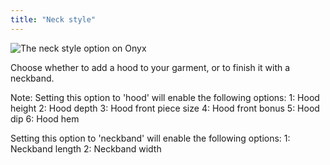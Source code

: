 ```yaml
---
title: "Neck style"
---
```


![The neck style option on Onyx](neckstyle.svg)

Choose whether to add a hood to your garment, or to finish it with a neckband.

Note: Setting this option to 'hood' will enable the following options:
1: Hood height
2: Hood depth
3: Hood front piece size
4: Hood front bonus
5: Hood dip
6: Hood hem

Setting this option to 'neckband' will enable the following options:
1: Neckband length
2: Neckband width
